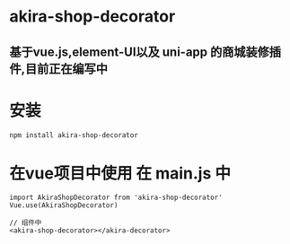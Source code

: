 # akira-shop-decorator 
## 基于vue.js,element-UI以及 uni-app 的商城装修插件,目前正在编写中

# 安装
```
npm install akira-shop-decorator
```
# 在vue项目中使用 在 main.js 中
```
import AkiraShopDecorator from 'akira-shop-decorator'
Vue.use(AkiraShopDecorator)

// 组件中
<akira-shop-decorator></akira-decorator>
```
